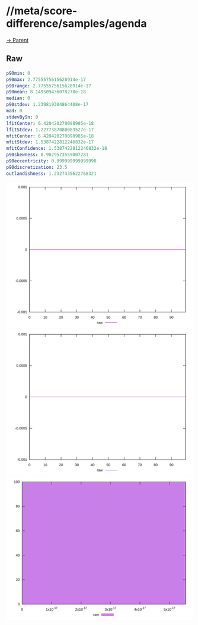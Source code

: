 
# //meta/score-difference/samples/agenda

[→ Parent](../..)


## Raw


```yaml
p90min: 0
p90max: 2.7755575615628914e-17
p90range: 2.7755575615628914e-17
p90mean: 8.149509436078278e-18
median: 0
p90stdev: 1.239819304864408e-17
mad: 0
stdevBySn: 0
lfitCenter: 6.420420270098985e-18
lfitStdev: 1.2277387080083527e-17
mfitCenter: 6.420420270098985e-18
mfitStdev: 1.5387422812246832e-17
mfitConfidence: 1.5387422812246832e-18
p90skewness: 0.9029573559007781
p90eccentricity: 0.999999999999998
p90discretization: 23.5
outlandishness: 1.2327435622768321

```

![PLOT: raw-values](./raw/values.svg)![PLOT: raw-sorted](./raw/sorted.svg)![PLOT: raw-histogram](./raw/histogram.svg)